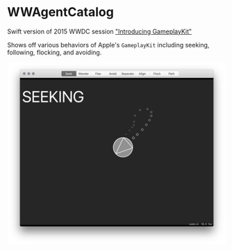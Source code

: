 # WWAgentCatalog
Swift version of 2015 WWDC session ["Introducing GameplayKit"](https://developer.apple.com/videos/play/wwdc2015/608/)

Shows off various behaviors of Apple's `GameplayKit` including seeking, following, flocking, and avoiding.

![Screenshot](https://github.com/bgayman/WWAgentCatalog/blob/master/Screenshot.png)
